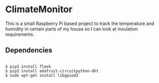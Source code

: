 # ClimateMonitor

This is a small Raspberry Pi based project to track the temperature and humidity in certain parts of my house so I can look at insulation requirements. 


## Dependencies
<pre><code>
$ pip3 install flask
$ pip3 install adafruit-circuitpython-dht
$ sudo apt-get install libgpiod2
</pre></code>
